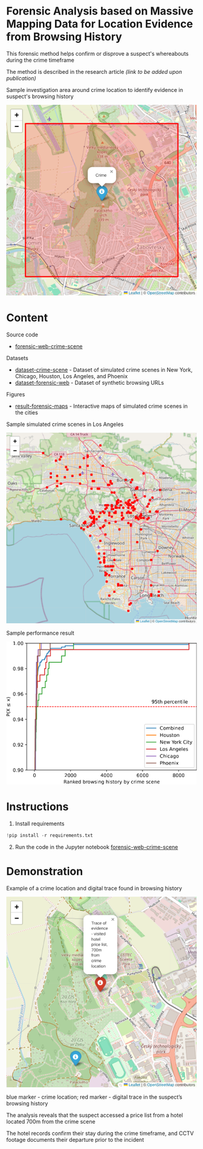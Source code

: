 # Forensic Analysis based on Massive Mapping Data for Location Evidence from Browsing History

This forensic method helps confirm or disprove a suspect's whereabouts during the crime timeframe

The method is described in the research article *(link to be added upon publication)*

Sample investigation area around crime location to identify evidence in suspect's browsing history

![crime-search-area](front-figures/crime-search-area.png)
 
# Content

Source code

- [forensic-web-crime-scene](forensic-web-crime-scene.ipynb)

Datasets

- [dataset-crime-scene](dataset-crime-scene) - Dataset of simulated crime scenes in New York, Chicago, Houston, Los Angeles, and Phoenix
- [dataset-forensic-web](dataset-forensic-web) - Dataset of synthetic browsing URLs

Figures

- [result-forensic-maps](result-forensic-maps) - Interactive maps of simulated crime scenes in the cities

Sample simulated crime scenes in Los Angeles

![crime-search-area](front-figures/map-crime-scenes-los-angeles.png)

Sample performance result

![crime-search-area](front-figures/performance.png)

# Instructions

1. Install requirements

```python
!pip install -r requirements.txt
```
2. Run the code in the Jupyter notebook [forensic-web-crime-scene](forensic-web-crime-scene.ipynb)

# Demonstration

Example of a crime location and digital trace found in browsing history

![crime-search-area](front-figures/trace-of-evidence.png)

blue marker - crime location; red marker - digital trace in the suspect’s browsing history

The analysis reveals that the suspect accessed a price list from a hotel located 700m from the crime scene

The hotel records confirm their stay during the crime timeframe, and CCTV footage documents their departure prior to the incident
